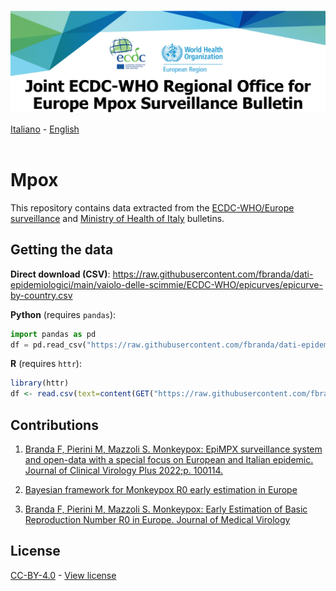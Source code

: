 <a href="https://monkeypoxreport.ecdc.europa.eu/"><img src="https://github.com/fbranda/dati-epidemiologici/blob/main/assets/img/logo-vaiolo.png" alt="Vaiolo" data-canonical-src="https://github.com/fbranda/dati-epidemiologici/blob/main/assets/img/logo-vaiolo.png" width="900"/></a>

[Italiano](README.md) - [English](README_EN.md)<br><br>

# Mpox 

This repository contains data extracted from the [ECDC-WHO/Europe surveillance](https://monkeypoxreport.ecdc.europa.eu/) and [Ministry of Health of Italy](https://www.salute.gov.it/portale/malattieInfettive/dettaglioSchedeMalattieInfettive.jsp?lingua=italiano&id=254&area=Malattie%20infettive&menu=indiceAZ&tab=1) bulletins.  


## Getting the data

**Direct download (CSV)**: https://raw.githubusercontent.com/fbranda/dati-epidemiologici/main/vaiolo-delle-scimmie/ECDC-WHO/epicurves/epicurve-by-country.csv

**Python** (requires `pandas`):
```python
import pandas as pd
df = pd.read_csv("https://raw.githubusercontent.com/fbranda/dati-epidemiologici/main/vaiolo-delle-scimmie/ECDC-WHO/epicurves/epicurve-by-country.csv")
```

**R** (requires `httr`):
```r
library(httr)
df <- read.csv(text=content(GET("https://raw.githubusercontent.com/fbranda/dati-epidemiologici/main/vaiolo-delle-scimmie/ECDC-WHO/epicurves/epicurve-by-country.csv")))
```
## Contributions
1) [Branda F, Pierini M, Mazzoli S. Monkeypox: EpiMPX surveillance system and open-data with a special focus on European
and Italian epidemic. Journal of Clinical Virology Plus 2022;p. 100114.](https://www.sciencedirect.com/science/article/pii/S2667038022000539)

2) [Bayesian framework for Monkeypox R0 early estimation in Europe](https://github.com/maxdevblock/Monkeypox_R0_Europe)

3) [Branda F, Pierini M, Mazzoli S. Monkeypox: Early Estimation of Basic Reproduction Number R0 in Europe. Journal of Medical Virology](https://onlinelibrary.wiley.com/doi/10.1002/jmv.28270)


## License

 [CC-BY-4.0](https://creativecommons.org/licenses/by/4.0/deed.it) - [View license](https://github.com/fbranda/west-nile/blob/main/LICENSE.md)
